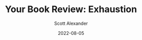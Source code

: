 ---
layout: podcast
title: "Your Book Review: Exhaustion"
author: Scott Alexander
description: https://astralcodexten.substack.com/p/your-book-review-exhaustion
date: 2022-08-05
length: 5884720
duration: 1471
guid: your-book-review-exhaustion
---